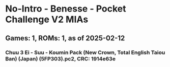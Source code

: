 # No-Intro - Benesse - Pocket Challenge V2 MIAs
## Games: 1, ROMs: 1, as of 2025-02-12

### Chuu 3 Ei - Suu - Koumin Pack (New Crown, Total English Taiou Ban) (Japan) (5FP303).pc2, CRC: 1914e63e
